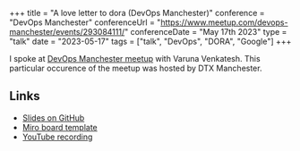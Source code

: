 +++
title =  "A love letter to dora (DevOps Manchester)"
conference = "DevOps Manchester"
conferenceUrl = "https://www.meetup.com/devops-manchester/events/293084111/"
conferenceDate = "May 17th 2023"
type = "talk"
date = "2023-05-17"
tags = ["talk", "DevOps", "DORA", "Google"]
+++

I spoke at [DevOps Manchester meetup](https://groups.google.com/g/dora-community) with Varuna Venkatesh. This particular occurence of the meetup was hosted by DTX Manchester. 

## Links

- [Slides on GitHub](https://github.com/Apostolos-Daniel/slides/tree/main/2023-DTX-Manchester)
- [Miro board template](https://miro.com/app/board/uXjVMI9Df4k=/?share_link_id=334717608614)
- [YouTube recording](https://youtu.be/sYAxFYbHLIg?si=RPWpV8qhgsSk6dau)
